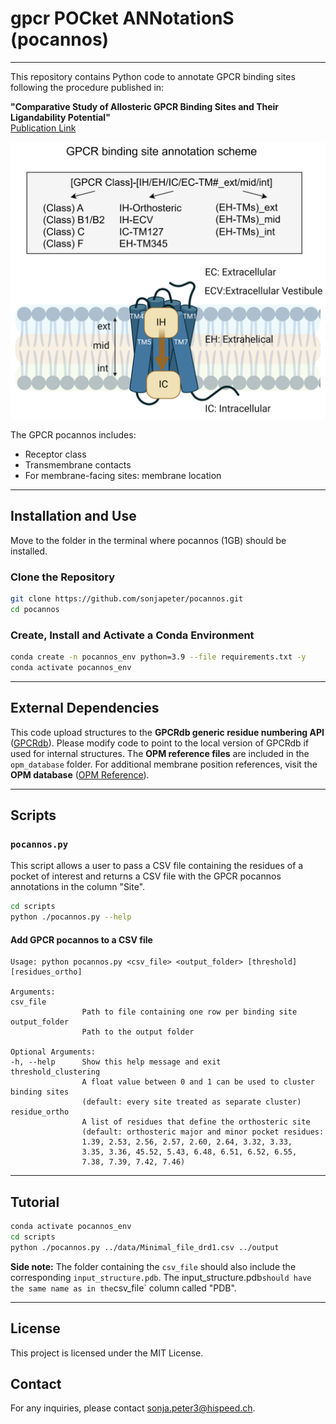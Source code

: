 # gpcr POCket ANNotationS (pocannos)

---

This repository contains Python code to annotate GPCR binding sites following the procedure published in:

**"Comparative Study of Allosteric GPCR Binding Sites and Their Ligandability Potential"**\
[Publication Link](https://pubs.acs.org/doi/10.1021/acs.jcim.4c00819)

![GPCR Pocannos](pocannos.png)

The GPCR pocannos includes:

- Receptor class
- Transmembrane contacts
- For membrane-facing sites: membrane location

---

## Installation and Use

Move to the folder in the terminal where pocannos (1GB) should be installed.

### Clone the Repository

```bash
git clone https://github.com/sonjapeter/pocannos.git
cd pocannos
```

### Create, Install and Activate a Conda Environment

```bash
conda create -n pocannos_env python=3.9 --file requirements.txt -y
conda activate pocannos_env
```

---

## External Dependencies

This code upload structures to the **GPCRdb generic residue numbering API** ([GPCRdb](https://gpcrdb.org/)). Please modify code to point to the local version of GPCRdb if used for internal structures. The **OPM reference files** are included in the `opm_database` folder. For additional membrane position references, visit the **OPM database** ([OPM Reference](https://opm.phar.umich.edu/ppm_server3_cgopm)). 

---

## Scripts

### `pocannos.py`

This script allows a user to pass a CSV file containing the residues of a pocket of interest and returns a CSV file with the GPCR pocannos annotations in the column "Site".

```bash
cd scripts
python ./pocannos.py --help
```

#### Add GPCR pocannos to a CSV file

```
Usage: python pocannos.py <csv_file> <output_folder> [threshold] [residues_ortho]

Arguments:
csv_file
                Path to file containing one row per binding site
output_folder
                Path to the output folder

Optional Arguments:
-h, --help      Show this help message and exit
threshold_clustering
                A float value between 0 and 1 can be used to cluster binding sites
                (default: every site treated as separate cluster)
residue_ortho
                A list of residues that define the orthosteric site
                (default: orthosteric major and minor pocket residues:
                1.39, 2.53, 2.56, 2.57, 2.60, 2.64, 3.32, 3.33,
                3.35, 3.36, 45.52, 5.43, 6.48, 6.51, 6.52, 6.55,
                7.38, 7.39, 7.42, 7.46)
```

---

## Tutorial

```bash
conda activate pocannos_env
cd scripts
python ./pocannos.py ../data/Minimal_file_drd1.csv ../output
```

**Side note:** The folder containing the `csv_file` should also include the corresponding `input_structure.pdb`. The input_structure.pdb` should have the same name as in the `csv_file` column called "PDB".

---

## License

This project is licensed under the MIT License.

## Contact

For any inquiries, please contact sonja.peter3@hispeed.ch.



